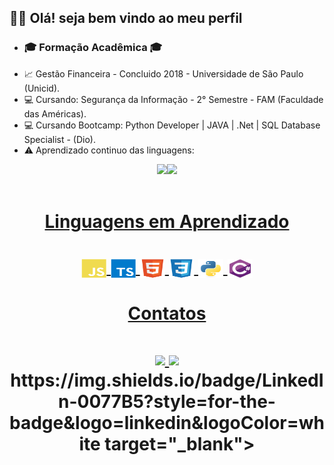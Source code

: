   ## 👨‍💻  Olá! seja bem vindo ao meu perfil  ##
   
   - ### 🎓 Formação Acadêmica 🎓 ###
   - 📈 Gestão Financeira - Concluido 2018 - Universidade de São Paulo (Unicid).
   - 💻 Cursando: Segurança da Informação - 2° Semestre - FAM (Faculdade das Américas).
   - 💻 Cursando Bootcamp: Python Developer | JAVA | .Net | SQL Database Specialist - (Dio).
   - ⚠️ Aprendizado continuo das linguagens: 
<div align="center">
<a href="https://github.com/ARLY-LC-JUNIOR"><img height="135em" src="https://github-readme-stats.vercel.app/api?username=ARLY-LC-JUNIOR&show_icons=true&theme=tokyonight&include_all_commits=true&count_private=true"/><img height="135em"src="https://github-readme-stats.vercel.app/api/top-langs/?username=ARLY-LC-JUNIOR&layout=compact&langs_count=7&theme=tokyonight"/><div style="display: inline_block"><br>
<h1>
Linguagens em Aprendizado 
<h1> 
<img align="center" 
alt="ARLY-Js" height="30" width="40"src="https://raw.githubusercontent.com/devicons/devicon/master/icons/javascript/javascript-plain.svg">
<img align="center" alt="ARLY-Ts" height="30" width="40" src="https://raw.githubusercontent.com/devicons/devicon/master/icons/typescript/typescript-plain.svg">
<img align="center" alt="ARLY-HTML" height="30" width="40" src="https://raw.githubusercontent.com/devicons/devicon/master/icons/html5/html5-original.svg">
<img align="center" alt="ARLY-CSS" height="30" width="40" src="https://raw.githubusercontent.com/devicons/devicon/master/icons/css3/css3-original.svg">
<img align="center" alt="ARLY-Python" height="30" width="40" src="https://raw.githubusercontent.com/devicons/devicon/master/icons/python/python-original.svg">
<img align="center" alt="ARLY-Csharp" height="30" width="40" src="https://raw.githubusercontent.com/devicons/devicon/master/icons/csharp/csharp-original.svg">

##
<h1> Contatos <h1>
<a href = "mailto:arly.lcj@gmail.com"><img src="https://img.shields.io/badge/-Gmail-%23333?style=for-the-badge&logo=gmail&logoColor=blue" destino ="_blank">
<a href="https://www.linkedin.com/in/arly-júnior-a2ab49182"target="_blank"><img src="https://img.shields.io/badge/LinkedIn-0077B5?style=for-the-badge&logo=linkedin&logoColor=white" target="_blank"> </a>https://img.shields.io/badge/LinkedIn-0077B5?style=for-the-badge&logo=linkedin&logoColor=white target="_blank">

